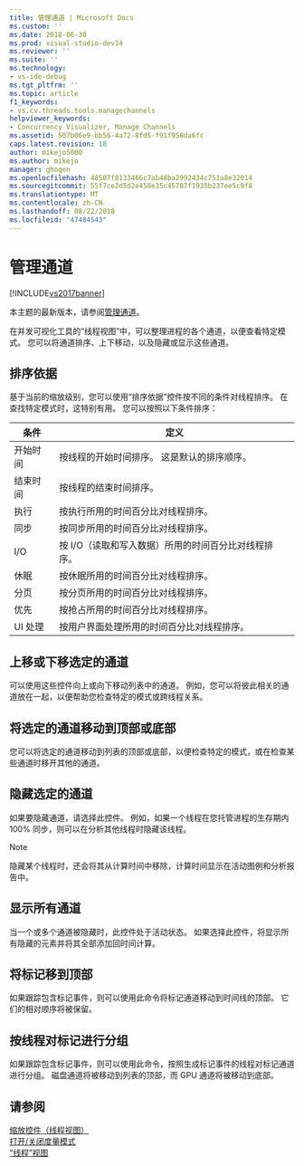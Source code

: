 ```yaml
---
title: 管理通道 | Microsoft Docs
ms.custom: ''
ms.date: 2018-06-30
ms.prod: visual-studio-dev14
ms.reviewer: ''
ms.suite: ''
ms.technology:
- vs-ide-debug
ms.tgt_pltfrm: ''
ms.topic: article
f1_keywords:
- vs.cv.threads.tools.managechannels
helpviewer_keywords:
- Concurrency Visualizer, Manage Channels
ms.assetid: 507b06e9-bb56-4a72-8fd5-f91f958da6fc
caps.latest.revision: 18
author: mikejo5000
ms.author: mikejo
manager: ghogen
ms.openlocfilehash: 48507f8133466c7ab48ba2992434c751a8e32014
ms.sourcegitcommit: 55f7ce2d5d2e458e35c45787f1935b237ee5c9f8
ms.translationtype: MT
ms.contentlocale: zh-CN
ms.lasthandoff: 08/22/2018
ms.locfileid: "47484543"
---
```

# <a name="manage-channels"></a>管理通道
[!INCLUDE[vs2017banner](../includes/vs2017banner.md)]

本主题的最新版本，请参阅[管理通道](https://docs.microsoft.com/visualstudio/profiling/manage-channels)。  
  
在并发可视化工具的“线程视图”中，可以整理进程的各个通道，以便查看特定模式。 您可以将通道排序、上下移动，以及隐藏或显示这些通道。  
  
## <a name="sort-by"></a>排序依据  
 基于当前的缩放级别，您可以使用“排序依据”控件按不同的条件对线程排序。 在查找特定模式时，这特别有用。 您可以按照以下条件排序：  
  
|条件|定义|  
|--------------|----------------|  
|开始时间|按线程的开始时间排序。 这是默认的排序顺序。|  
|结束时间|按线程的结束时间排序。|  
|执行|按执行所用的时间百分比对线程排序。|  
|同步|按同步所用的时间百分比对线程排序。|  
|I/O|按 I/O（读取和写入数据）所用的时间百分比对线程排序。|  
|休眠|按休眠所用的时间百分比对线程排序。|  
|分页|按分页所用的时间百分比对线程排序。|  
|优先|按抢占所用的时间百分比对线程排序。|  
|UI 处理|按用户界面处理所用的时间百分比对线程排序。|  
  
## <a name="move-selected-channel-up-or-down"></a>上移或下移选定的通道  
 可以使用这些控件向上或向下移动列表中的通道。 例如，您可以将彼此相关的通道放在一起，以便帮助您检查特定的模式或跨线程关系。  
  
## <a name="move-selected-channel-to-top-or-bottom"></a>将选定的通道移动到顶部或底部  
 您可以将选定的通道移动到列表的顶部或底部，以便检查特定的模式，或在检查某些通道时移开其他的通道。  
  
## <a name="hide-selected-channels"></a>隐藏选定的通道  
 如果要隐藏通道，请选择此控件。 例如，如果一个线程在您托管进程的生存期内 100% 同步，则可以在分析其他线程时隐藏该线程。  
  
> [!NOTE]
>  隐藏某个线程时，还会将其从计算时间中移除，计算时间显示在活动图例和分析报告中。  
  
## <a name="show-all-channels"></a>显示所有通道  
 当一个或多个通道被隐藏时，此控件处于活动状态。 如果选择此控件，将显示所有隐藏的元素并将其全部添加回时间计算。  
  
## <a name="move-markers-to-top"></a>将标记移到顶部  
 如果跟踪包含标记事件，则可以使用此命令将标记通道移动到时间线的顶部。 它们的相对顺序将被保留。  
  
## <a name="group-markers-by-thread"></a>按线程对标记进行分组  
 如果跟踪包含标记事件，则可以使用此命令，按照生成标记事件的线程对标记通道进行分组。  磁盘通道将被移动到列表的顶部，而 GPU 通道将被移动到底部。  
  
## <a name="see-also"></a>请参阅  
 [缩放控件（线程视图）](../profiling/zoom-control-threads-view.md)   
 [打开/关闭度量模式](../profiling/measure-mode-on-off.md)   
 [“线程”视图](../profiling/threads-view-parallel-performance.md)



